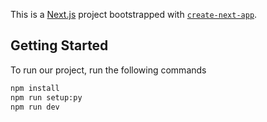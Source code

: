 This is a [Next.js](https://nextjs.org) project bootstrapped with [`create-next-app`](https://nextjs.org/docs/app/api-reference/cli/create-next-app).

## Getting Started

To run our project, run the following commands

```bash
npm install
npm run setup:py
npm run dev
```
